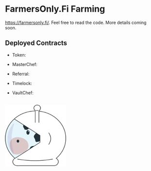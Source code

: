 # FarmersOnly.Fi Farming 

https://farmersonly.fi/. Feel free to read the code. More details coming soon.


## Deployed Contracts

- Token: 
- MasterChef: 
- Referral: 
- Timelock: 

- VaultChef: 

<br/>
<a href="url"><img src="https://raw.githubusercontent.com/FarmersOnlyFi/farmersonlyfi-contracts/master/farmers-only.png" align="left" height="200" width="200" ></a>


